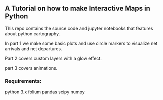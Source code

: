 ## A Tutorial on how to make Interactive Maps in Python

This repo contains the source code and jupyter notebooks that features about python cartography.

In part 1 we make some basic plots and use circle markers to visualize net arrivals and net departures.

Part 2 covers custom layers with a glow effect.

part 3 covers animations.

### Requirements:
python 3.x
folium
pandas
scipy
numpy